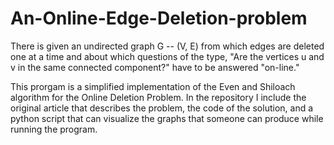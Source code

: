 # An-Online-Edge-Deletion-problem
There is given an undirected graph G -- (V, E) from which edges are deleted one at a time and about which questions of the type, "Are the vertices u and v in the same connected component?" have to be answered "on-line."

This prorgam is a simplified implementation of the Even and Shiloach algorithm for the Online Deletion Problem. In the repository I include the original article that describes the problem, the code of the solution, and a python script that can visualize the graphs that someone can produce while running the program.
